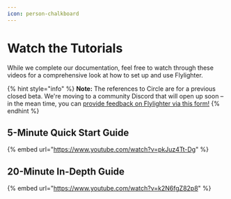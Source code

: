 ```yaml
---
icon: person-chalkboard
---
```


# Watch the Tutorials

While we complete our documentation, feel free to watch through these videos for a comprehensive look at how to set up and use Flylighter.

{% hint style="info" %}
**Note:** The references to Circle are for a previous closed beta. We're moving to a community Discord that will open up soon – in the mean time, you can [provide feedback on Flylighter via this form!](https://feedback.flylighter.com)
{% endhint %}

## 5-Minute Quick Start Guide

{% embed url="https://www.youtube.com/watch?v=pkJuz4Tt-Dg" %}

## 20-Minute In-Depth Guide

{% embed url="https://www.youtube.com/watch?v=k2N6fgZ82p8" %}
